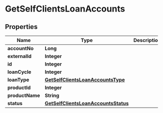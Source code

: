 

# GetSelfClientsLoanAccounts


## Properties

| Name | Type | Description | Notes |
|------------ | ------------- | ------------- | -------------|
|**accountNo** | **Long** |  |  [optional] |
|**externalId** | **Integer** |  |  [optional] |
|**id** | **Integer** |  |  [optional] |
|**loanCycle** | **Integer** |  |  [optional] |
|**loanType** | [**GetSelfClientsLoanAccountsType**](GetSelfClientsLoanAccountsType.md) |  |  [optional] |
|**productId** | **Integer** |  |  [optional] |
|**productName** | **String** |  |  [optional] |
|**status** | [**GetSelfClientsLoanAccountsStatus**](GetSelfClientsLoanAccountsStatus.md) |  |  [optional] |




